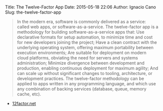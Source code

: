 Title: The Twelve-Factor App
Date: 2015-05-18 22:06
Author: Ignacio Cano
Slug: the-twelve-factor-app

> In the modern era, software is commonly delivered as a service: called
> web apps, or software-as-a-service. The twelve-factor app is a
> methodology for building software-as-a-service apps that: Use
> declarative formats for setup automation, to minimize time and cost
> for new developers joining the project; Have a clean contract with the
> underlying operating system, offering maximum portability between
> execution environments; Are suitable for deployment on modern cloud
> platforms, obviating the need for servers and systems administration;
> Minimize divergence between development and production, enabling
> continuous deployment for maximum agility; And can scale up without
> significant changes to tooling, architecture, or development
> practices. The twelve-factor methodology can be applied to apps
> written in any programming language, and which use any combination of
> backing services (database, queue, memory cache, etc).

- [12factor.net][]

  [12factor.net]: http://12factor.net/
    "The Twelve-Factor App"
